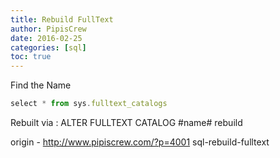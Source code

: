 ```yaml
---
title: Rebuild FullText
author: PipisCrew
date: 2016-02-25
categories: [sql]
toc: true
---
```


Find the Name

```js
select * from sys.fulltext_catalogs
```

Rebuilt via : 
ALTER FULLTEXT CATALOG #name# rebuild

origin - http://www.pipiscrew.com/?p=4001 sql-rebuild-fulltext